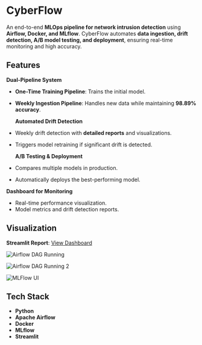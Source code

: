 # CyberFlow

An end-to-end **MLOps pipeline for network intrusion detection** using **Airflow, Docker, and MLflow**. CyberFlow automates **data ingestion, drift detection, A/B model testing, and deployment**, ensuring real-time monitoring and high accuracy.

## Features

**Dual-Pipeline System**

- **One-Time Training Pipeline**: Trains the initial model.
- **Weekly Ingestion Pipeline**: Handles new data while maintaining **98.89% accuracy**.

  **Automated Drift Detection**

- Weekly drift detection with **detailed reports** and visualizations.
- Triggers model retraining if significant drift is detected.

  **A/B Testing & Deployment**

- Compares multiple models in production.
- Automatically deploys the best-performing model.

**Dashboard for Monitoring**

- Real-time performance visualization.
- Model metrics and drift detection reports.

## Visualization

**Streamlit Report**: [View Dashboard](https://network-weeklyreport.streamlit.app/)

![Airflow DAG Running](result_images_readme/Screenshot%202025-02-04%20at%208.51.36%E2%80%AFpm-1.png)

![Airflow DAG Running 2](result_images_readme/Screenshot%202025-02-04%20at%208.51.58%E2%80%AFpm.png)

![MLFlow UI](result_images_readme/Screenshot%202025-04-27%20at%209.30.20%E2%80%AFpm.png)

## Tech Stack

- **Python**
- **Apache Airflow**
- **Docker**
- **MLflow**
- **Streamlit**
